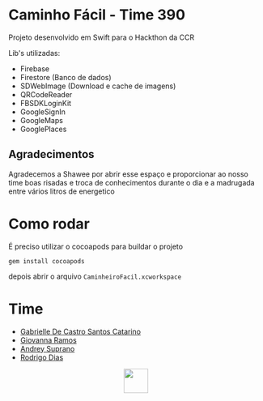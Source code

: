 # Caminho Fácil - Time 390

Projeto desenvolvido em Swift para o Hackthon da CCR

Lib's utilizadas:

- Firebase
- Firestore (Banco de dados)
- SDWebImage (Download e cache de imagens)
- QRCodeReader
- FBSDKLoginKit
- GoogleSignIn
- GoogleMaps
- GooglePlaces
  
## Agradecimentos

Agradecemos a Shawee por abrir esse espaço e proporcionar ao nosso time boas risadas e troca de conhecimentos durante o dia e a madrugada entre vários litros de energetico

# Como rodar

É preciso utilizar o cocoapods para buildar o projeto

`gem install cocoapods`

depois abrir o arquivo `CaminheiroFacil.xcworkspace`

# Time

- [Gabrielle De Castro Santos Catarino](https://www.linkedin.com/in/gabrielle-de-castro-santos-catarino-077ab9191/)
- [Giovanna Ramos](https://www.linkedin.com/in/giovannarramos/)
- [Andrey Suprano](https://www.linkedin.com/in/andrey-suprano-916a0a183/)
- [Rodrigo Dias](https://www.linkedin.com/in/rodrigogmdias/)


<center><img src="https://www.sopacultural.com/wp-content/uploads/2019/02/CACILDIS_FRENTE-MASCARA.jpg" width="48"></center>